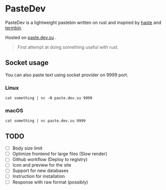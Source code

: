 # PasteDev

PasteDev is a lightweight pastebin written on rust and inspired by [haste](https://github.com/toptal/haste-server) and [termbin](https://github.com/solusipse/fiche).

Hosted on [paste.dev.su](https://paste.dev.su) .

> First attempt at doing something useful with rust.

## Socket usage 

You can also paste text using socket provider on 9999 port.

### Linux 

```
cat something | nc -N paste.dev.su 9999
```

### macOS

```
cat something | nc paste.dev.su 9999
```

## TODO 

- [ ] Body size limit
- [ ] Optimize frontend for large files (Slow render)
- [ ] Github workflow (Deploy to registry)
- [ ] Icon and preview for the site 
- [ ] Support for new databases
- [ ] Instruction for installation
- [ ] Response with raw format (possibly)
